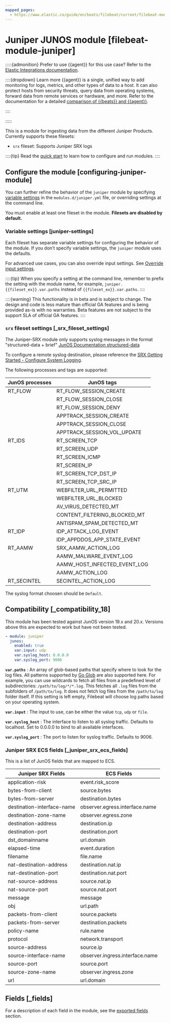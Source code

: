 ```yaml
---
mapped_pages:
  - https://www.elastic.co/guide/en/beats/filebeat/current/filebeat-module-juniper.html
---
```


<!-- This file is generated! See scripts/docs_collector.py -->

# Juniper JUNOS module [filebeat-module-juniper]

:::::{admonition} Prefer to use {{agent}} for this use case?
Refer to the [Elastic Integrations documentation](integration-docs://reference/index.md).

::::{dropdown} Learn more
{{agent}} is a single, unified way to add monitoring for logs, metrics, and other types of data to a host. It can also protect hosts from security threats, query data from operating systems, forward data from remote services or hardware, and more. Refer to the documentation for a detailed [comparison of {{beats}} and {{agent}}](docs-content://reference/fleet/index.md).

::::


:::::


This is a module for ingesting data from the different Juniper Products. Currently supports these filesets:

* `srx` fileset: Supports Juniper SRX logs

::::{tip}
Read the [quick start](/reference/filebeat/filebeat-installation-configuration.md) to learn how to configure and run modules.
::::



## Configure the module [configuring-juniper-module]

You can further refine the behavior of the `juniper` module by specifying [variable settings](#juniper-settings) in the `modules.d/juniper.yml` file, or overriding settings at the command line.

You must enable at least one fileset in the module. **Filesets are disabled by default.**


### Variable settings [juniper-settings]

Each fileset has separate variable settings for configuring the behavior of the module. If you don’t specify variable settings, the `juniper` module uses the defaults.

For advanced use cases, you can also override input settings. See [Override input settings](/reference/filebeat/advanced-settings.md).

::::{tip}
When you specify a setting at the command line, remember to prefix the setting with the module name, for example, `juniper.{{fileset_ex}}.var.paths` instead of `{{fileset_ex}}.var.paths`.
::::


::::{warning}
This functionality is in beta and is subject to change. The design and code is less mature than official GA features and is being provided as-is with no warranties. Beta features are not subject to the support SLA of official GA features.
::::



### `srx` fileset settings [_srx_fileset_settings]

The Juniper-SRX module only supports syslog messages in the format "structured-data + brief" [JunOS Documentation structured-data](https://www.juniper.net/documentation/en_US/junos/topics/reference/configuration-statement/structured-data-edit-system.html)

To configure a remote syslog destination, please reference the [SRX Getting Started - Configure System Logging](https://kb.juniper.net/InfoCenter/index?page=content&id=kb16502).

The following processes and tags are supported:

| JunOS processes | JunOS tags |
| --- | --- |
| RT_FLOW | RT_FLOW_SESSION_CREATE |
|  | RT_FLOW_SESSION_CLOSE |
|  | RT_FLOW_SESSION_DENY |
|  | APPTRACK_SESSION_CREATE |
|  | APPTRACK_SESSION_CLOSE |
|  | APPTRACK_SESSION_VOL_UPDATE |
| RT_IDS | RT_SCREEN_TCP |
|  | RT_SCREEN_UDP |
|  | RT_SCREEN_ICMP |
|  | RT_SCREEN_IP |
|  | RT_SCREEN_TCP_DST_IP |
|  | RT_SCREEN_TCP_SRC_IP |
| RT_UTM | WEBFILTER_URL_PERMITTED |
|  | WEBFILTER_URL_BLOCKED |
|  | AV_VIRUS_DETECTED_MT |
|  | CONTENT_FILTERING_BLOCKED_MT |
|  | ANTISPAM_SPAM_DETECTED_MT |
| RT_IDP | IDP_ATTACK_LOG_EVENT |
|  | IDP_APPDDOS_APP_STATE_EVENT |
| RT_AAMW | SRX_AAMW_ACTION_LOG |
|  | AAMW_MALWARE_EVENT_LOG |
|  | AAMW_HOST_INFECTED_EVENT_LOG |
|  | AAMW_ACTION_LOG |
| RT_SECINTEL | SECINTEL_ACTION_LOG |

The syslog format choosen should be `Default`.


## Compatibility [_compatibility_18]

This module has been tested against JunOS version 19.x and 20.x. Versions above this are expected to work but have not been tested.

```yaml
- module: juniper
  junos:
    enabled: true
    var.input: udp
    var.syslog_host: 0.0.0.0
    var.syslog_port: 9006
```

**`var.paths`**
:   An array of glob-based paths that specify where to look for the log files. All patterns supported by [Go Glob](https://golang.org/pkg/path/filepath/#Glob) are also supported here. For example, you can use wildcards to fetch all files from a predefined level of subdirectories: `/path/to/log/*/*.log`. This fetches all `.log` files from the subfolders of `/path/to/log`. It does not fetch log files from the `/path/to/log` folder itself. If this setting is left empty, Filebeat will choose log paths based on your operating system.

**`var.input`**
:   The input to use, can be either the value `tcp`, `udp` or `file`.

**`var.syslog_host`**
:   The interface to listen to all syslog traffic. Defaults to localhost. Set to 0.0.0.0 to bind to all available interfaces.

**`var.syslog_port`**
:   The port to listen for syslog traffic. Defaults to 9006.


### Juniper SRX ECS fields [_juniper_srx_ecs_fields]

This is a list of JunOS fields that are mapped to ECS.

| Juniper SRX Fields | ECS Fields |
| --- | --- |
| application-risk | event.risk_score |
| bytes-from-client | source.bytes |
| bytes-from-server | destination.bytes |
| destination-interface-name | observer.egress.interface.name |
| destination-zone-name | observer.egress.zone |
| destination-address | destination.ip |
| destination-port | destination.port |
| dst_domainname | url.domain |
| elapsed-time | event.duration |
| filename | file.name |
| nat-destination-address | destination.nat.ip |
| nat-destination-port | destination.nat.port |
| nat-source-address | source.nat.ip |
| nat-source-port | source.nat.port |
| message | message |
| obj | url.path |
| packets-from-client | source.packets |
| packets-from-server | destination.packets |
| policy-name | rule.name |
| protocol | network.transport |
| source-address | source.ip |
| source-interface-name | observer.ingress.interface.name |
| source-port | source.port |
| source-zone-name | observer.ingress.zone |
| url | url.domain |

## Fields [_fields]

For a description of each field in the module, see the [exported fields](/reference/filebeat/exported-fields-juniper.md) section.
